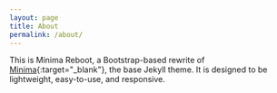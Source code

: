 ```yaml
---
layout: page
title: About
permalink: /about/
---
```


This is Minima Reboot, a Bootstrap-based rewrite of [Minima](https://github.com/jekyll/minima){:target="_blank"}, the base Jekyll theme. It is designed to be lightweight, easy-to-use, and responsive.
